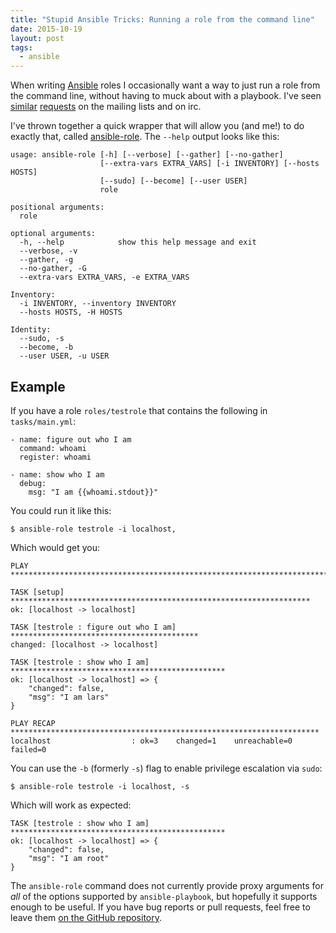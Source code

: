 ```yaml
---
title: "Stupid Ansible Tricks: Running a role from the command line"
date: 2015-10-19
layout: post
tags:
  - ansible
---
```


When writing [Ansible][] roles I occasionally want a way to just run a
role from the command line, without having to muck about with a
playbook.  I've seen [similar][1] [requests][2] on the mailing lists
and on irc.

[ansible]: http://www.ansible.com/
[1]: https://groups.google.com/forum/#!topic/ansible-project/h-SGLuPDRrs
[2]: https://groups.google.com/forum/#!topic/ansible-devel/GqzZ6zsn6eY

I've thrown together a quick wrapper that will allow you (and me!) to
do exactly that, called [ansible-role][].  The `--help` output looks
like this:

[ansible-role]: http://github.com/larsks/ansible-role

    usage: ansible-role [-h] [--verbose] [--gather] [--no-gather]
                        [--extra-vars EXTRA_VARS] [-i INVENTORY] [--hosts HOSTS]
                        [--sudo] [--become] [--user USER]
                        role

    positional arguments:
      role

    optional arguments:
      -h, --help            show this help message and exit
      --verbose, -v
      --gather, -g
      --no-gather, -G
      --extra-vars EXTRA_VARS, -e EXTRA_VARS

    Inventory:
      -i INVENTORY, --inventory INVENTORY
      --hosts HOSTS, -H HOSTS

    Identity:
      --sudo, -s
      --become, -b
      --user USER, -u USER

## Example

If you have a role `roles/testrole` that contains the following in
`tasks/main.yml`:

    - name: figure out who I am
      command: whoami
      register: whoami

    - name: show who I am
      debug:
        msg: "I am {{whoami.stdout}}"

You could run it like this:

    $ ansible-role testrole -i localhost,

Which would get you:

    PLAY ***************************************************************************

    TASK [setup] *******************************************************************
    ok: [localhost -> localhost]

    TASK [testrole : figure out who I am] ******************************************
    changed: [localhost -> localhost]

    TASK [testrole : show who I am] ************************************************
    ok: [localhost -> localhost] => {
        "changed": false, 
        "msg": "I am lars"
    }

    PLAY RECAP *********************************************************************
    localhost                  : ok=3    changed=1    unreachable=0    failed=0   

You can use the `-b` (formerly `-s`) flag to enable privilege
escalation via `sudo`:

    $ ansible-role testrole -i localhost, -s

Which will work as expected:

    TASK [testrole : show who I am] ************************************************
    ok: [localhost -> localhost] => {
        "changed": false, 
        "msg": "I am root"
    }

The `ansible-role` command does not currently provide proxy arguments
for *all* of the options supported by `ansible-playbook`, but
hopefully it supports enough to be useful.  If you have bug reports or
pull requests, feel free to leave them [on the GitHub
repository][github].

[github]: http://github.com/larsks/ansible-role/issues

